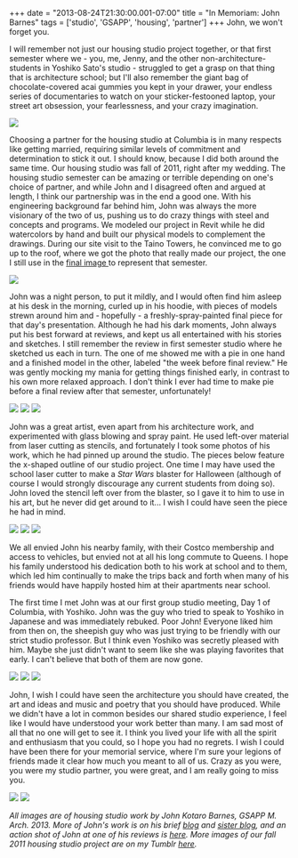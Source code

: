 +++
date = "2013-08-24T21:30:00.001-07:00"
title = "In Memoriam: John Barnes"
tags = ['studio', 'GSAPP', 'housing', 'partner']
+++
John, we won't forget you.

I will remember not just our housing studio project together, or that first semester where we - you, me, Jenny, and the other non-architecture-students in Yoshiko Sato's studio - struggled to get a grasp on that thing that is architecture school; but I'll also remember the giant bag of chocolate-covered acai gummies you kept in your drawer, your endless series of documentaries to watch on your sticker-festooned laptop, your street art obsession, your fearlessness, and your crazy imagination.

<img src="http://1.bp.blogspot.com/-i77JPBt4Ns8/UhW5mqqAzpI/AAAAAAAACko/761VI1BGph0/s1600/P1040158.JPG"/>

Choosing a partner for the housing studio at Columbia is in many respects like getting married, requiring similar levels of commitment and determination to stick it out.  I should know, because I did both around the same time.  Our housing studio was fall of 2011, right after my wedding.  The housing studio semester can be amazing or terrible depending on one's choice of partner, and while John and I disagreed often and argued at length, I think our partnership was in the end a good one.  With his engineering background far behind him, John was always the more visionary of the two of us, pushing us to do crazy things with steel and concepts and programs.  We modeled our project in Revit while he did watercolors by hand and built our physical models to complement the drawings.  During our site visit to the Taino Towers, he convinced me to go up to the roof, where we got the photo that really made our project, the one I still use in the [final image ](http://notbuiltinaday.tumblr.com/post/19383563858/final-renderings-from-fall-2011-housing-studio)to represent that semester.

<img src="http://4.bp.blogspot.com/-ESPfqTF_ZTE/UhW4V6yemBI/AAAAAAAACkg/GiHOqmdgZ6w/s1600/urbanstudy1.jpg"/>

John was a night person, to put it mildly, and I would often find him asleep at his desk in the morning, curled up in his hoodie, with pieces of models strewn around him and - hopefully - a freshly-spray-painted final piece for that day's presentation.  Although he had his dark moments, John always put his best forward at reviews, and kept us all entertained with his stories and sketches.  I still remember the review in first semester studio where he sketched us each in turn.  The one of me showed me with a pie in one hand and a finished model in the other, labeled "the week before final review."  He was gently mocking my mania for getting things finished early, in contrast to his own more relaxed approach.  I don't think I ever had time to make pie before a final review after that semester, unfortunately!

<img src="http://2.bp.blogspot.com/-4T4AtEYxlWo/UhW3wNPouyI/AAAAAAAACjA/6lYGFiL1eLw/s1600/IMG_4867.jpg"/>

<img src="http://2.bp.blogspot.com/-i93V5yrkY-I/UhW3uOvanAI/AAAAAAAACi4/AC2WRx7SE24/s1600/IMG_4889.jpg"/>

<img src="http://2.bp.blogspot.com/-LrHuGBEr1_o/UhW30CLZcVI/AAAAAAAACjQ/dD982lBt5q4/s1600/IMG_4916.jpg"/>

John was a great artist, even apart from his architecture work, and experimented with glass blowing and spray paint.  He used left-over material from laser cutting as stencils, and fortunately I took some photos of his work, which he had pinned up around the studio.  The pieces below feature the x-shaped outline of our studio project.  One time I may have used the school laser cutter to make a *Star Wars* blaster for Halloween (although of course I would strongly discourage any current students from doing so).  John loved the stencil left over from the blaster, so I gave it to him to use in his art, but he never did get around to it...  I wish I could have seen the piece he had in mind.

<img src="http://3.bp.blogspot.com/-bIXvzcQzeI8/UhW4RwFya1I/AAAAAAAACkQ/_iZUO63jj1I/s1600/IMG_4996.jpg"/>

<img src="http://3.bp.blogspot.com/-ogPpU8Xwaks/UhW4InpEvwI/AAAAAAAACkA/Z809eh4e_PY/s1600/IMG_4978.jpg"/>

<img src="http://2.bp.blogspot.com/-6n3KvwJ1_B8/UhW4OCJFIPI/AAAAAAAACkI/K-yJsKAGRbc/s1600/IMG_4995.jpg"/>

We all envied John his nearby family, with their Costco membership and access to vehicles, but envied not at all his long commute to Queens.  I hope his family understood his dedication both to his work at school and to them, which led him continually to make the trips back and forth when many of his friends would have happily hosted him at their apartments near school.

The first time I met John was at our first group studio meeting, Day 1 of Columbia, with Yoshiko.  John was the guy who tried to speak to Yoshiko in Japanese and was immediately rebuked.  Poor John!  Everyone liked him from then on, the sheepish guy who was just trying to be friendly with our strict studio professor.  But I think even Yoshiko was secretly pleased with him.  Maybe she just didn't want to seem like she was playing favorites that early.  I can't believe that both of them are now gone.

<img src="http://3.bp.blogspot.com/-luWGLXSpEaE/UhW3_W24dxI/AAAAAAAACjw/LLfyZKpZUjM/s1600/IMG_4955.jpg"/>

<img src="http://2.bp.blogspot.com/-NA0LuX-ritA/UhW4BhSTGkI/AAAAAAAACj4/siKm2wwW5RE/s1600/IMG_4965.jpg"/>

<img src="http://1.bp.blogspot.com/-LzRb8CYeI-I/UhW33Y5JRqI/AAAAAAAACjg/k8N_kLbkqqk/s1600/IMG_4943.jpg"/>

John, I wish I could have seen the architecture you should have created, the art and ideas and music and poetry that you should have produced.  While we didn't have a lot in common besides our shared studio experience, I feel like I would have understood your work better than many.  I am sad most of all that no one will get to see it.  I think you lived your life with all the spirit and enthusiasm that you could, so I hope you had no regrets.  I wish I could have been there for your memorial service, where I'm sure your legions of friends made it clear how much you meant to all of us.  Crazy as you were, you were my studio partner, you were great, and I am really going to miss you.

<img src="http://3.bp.blogspot.com/-eEsEezwzBfU/UhW388kh-GI/AAAAAAAACjo/dGm0Eosl9Q0/s1600/IMG_4949.jpg"/>

<img src="http://2.bp.blogspot.com/-REJUjzCWbpY/UhW33PU3vyI/AAAAAAAACjc/dRJRXVbl6m8/s1600/IMG_4944.jpg"/>

*All images are of housing studio work by John Kotaro Barnes, GSAPP M. Arch. 2013.* *More of John's work is on his brief [blog](http://antemortem-koko.blogspot.com/) and [sister blog](http://themomentafteryoudie.blogspot.com/), and an action shot of John at one of his reviews is [here](http://archinect.com/blog/article/21453870/21-18-critics-10-projects-2-dyson-air-multipliers-115-avery).  More images of our fall 2011 housing studio project are on my Tumblr [here](http://notbuiltinaday.tumblr.com/search/core+3).*
